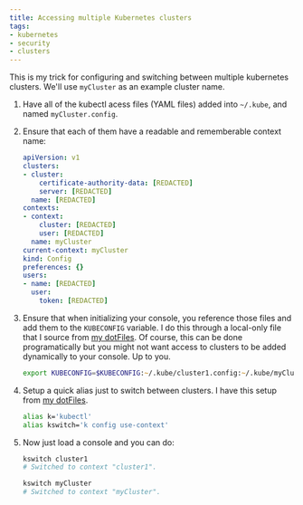 ```yaml
---
title: Accessing multiple Kubernetes clusters
tags:
- kubernetes
- security
- clusters
---
```


This is my trick for configuring and switching between multiple kubernetes clusters. We'll use `myCluster` as an example cluster name.

1. Have all of the kubectl acess files (YAML files) added into `~/.kube`, and named `myCluster.config`.

2. Ensure that each of them have a readable and rememberable context name:
   ```yaml
   apiVersion: v1
   clusters:
   - cluster:
       certificate-authority-data: [REDACTED]
       server: [REDACTED]
     name: [REDACTED]
   contexts:
   - context:
       cluster: [REDACTED]
       user: [REDACTED]
     name: myCluster
   current-context: myCluster
   kind: Config
   preferences: {}
   users:
   - name: [REDACTED]
     user:
       token: [REDACTED]
   ```

3. Ensure that when initializing your console, you reference those files and add them to the `KUBECONFIG` variable. I do this through a local-only file that I source from [my dotFiles](https://github.com/AlphaGit/dotfiles). Of course, this can be done programatically but you might not want access to clusters to be added dynamically to your console. Up to you.
   ```zsh
   export KUBECONFIG=$KUBECONFIG:~/.kube/cluster1.config:~/.kube/myCluster.config
   ```

4. Setup a quick alias just to switch between clusters. I have this setup from [my dotFiles](https://github.com/AlphaGit/dotfiles).
   ```zsh
   alias k='kubectl'
   alias kswitch='k config use-context'
   ```

5. Now just load a console and you can do:
   ```zsh
   kswitch cluster1
   # Switched to context "cluster1".
   
   kswitch myCluster
   # Switched to context "myCluster".
   ```
